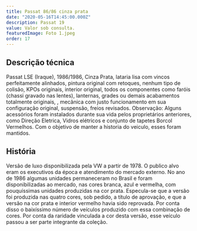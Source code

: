 ```yaml
---
title: Passat 86/86 cinza prata
date: "2020-05-16T14:45:00.000Z"
description: Passat 19
value: Valor sob consulta.
featuredImage: Foto 1.jpeg
order: 17
---
```


## Descrição técnica

Passat LSE (Iraque), 1986/1986, Cinza Prata, lataria lisa com vincos perfeitamente alinhados, pintura  original com retoques, nenhum tipo de colisão, KPOs originais, interior original, todos os componentes como faróis (chassi gravado nas lentes), lanternas, grades ou demais acabamentos totalmente originais, , mecânica com justo funcionamento em sua configuração original, suspensão, freios revisados.
Observação: Alguns acessórios foram instalados durante sua vida  pelos proprietários anteriores, como Direção Eletrica, Vidros elétricos e conjunto de tapetes Borcol Vermelhos. Com o objetivo de manter a historia do veiculo, esses foram mantidos.

## História

Versão de luxo disponibilizada pela VW a partir de 1978. O publico alvo eram os executivos da época e atendimento do mercado externo. No ano de 1986 algumas unidades permaneceram no Brasil e foram disponibilizadas ao mercado, nas cores branca, azul e vermelha, com pouquíssimas unidades produzidas na cor prata. Especula-se que a versão foi produzida nas quatro cores, sob pedido, a título de aprovação, e que a versão na cor prata e interior vermelho havia sido reprovada. Por conta disso o baixíssimo número de veículos produzido com essa combinação de cores. Por conta da raridade vinculada a cor desta versão, esse veículo passou a ser parte integrante da coleção.
